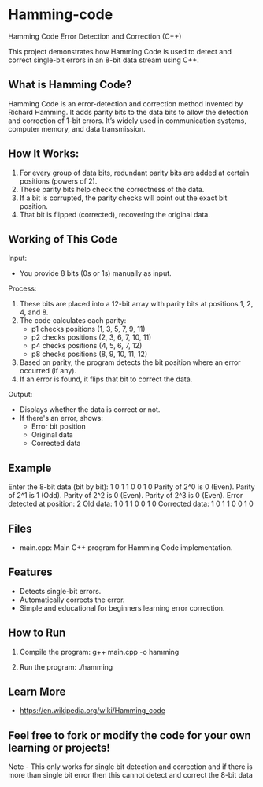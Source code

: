 # Hamming-code

Hamming Code Error Detection and Correction (C++)

This project demonstrates how Hamming Code is used to detect and correct single-bit errors in an 8-bit data stream using C++.

What is Hamming Code?
---------------------
Hamming Code is an error-detection and correction method invented by Richard Hamming. 
It adds parity bits to the data bits to allow the detection and correction of 1-bit errors. 
It’s widely used in communication systems, computer memory, and data transmission.

How It Works:
-------------
1. For every group of data bits, redundant parity bits are added at certain positions (powers of 2).
2. These parity bits help check the correctness of the data.
3. If a bit is corrupted, the parity checks will point out the exact bit position.
4. That bit is flipped (corrected), recovering the original data.

Working of This Code
--------------------
Input:
- You provide 8 bits (0s or 1s) manually as input.

Process:
1. These bits are placed into a 12-bit array with parity bits at positions 1, 2, 4, and 8.
2. The code calculates each parity:
   - p1 checks positions (1, 3, 5, 7, 9, 11)
   - p2 checks positions (2, 3, 6, 7, 10, 11)
   - p4 checks positions (4, 5, 6, 7, 12)
   - p8 checks positions (8, 9, 10, 11, 12)
3. Based on parity, the program detects the bit position where an error occurred (if any).
4. If an error is found, it flips that bit to correct the data.

Output:
- Displays whether the data is correct or not.
- If there's an error, shows:
  - Error bit position
  - Original data
  - Corrected data

Example
-------
Enter the 8-bit data (bit by bit): 1 0 1 1 0 0 1 0
Parity of 2^0 is 0 (Even).
Parity of 2^1 is 1 (Odd).
Parity of 2^2 is 0 (Even).
Parity of 2^3 is 0 (Even).
Error detected at position: 2
Old data: 1 0 1 1 0 0 1 0
Corrected data: 1 0 1 1 0 0 1 0

Files
-----
- main.cpp: Main C++ program for Hamming Code implementation.

Features
--------
- Detects single-bit errors.
- Automatically corrects the error.
- Simple and educational for beginners learning error correction.

How to Run
----------
1. Compile the program:
   g++ main.cpp -o hamming

2. Run the program:
   ./hamming

Learn More
----------
- https://en.wikipedia.org/wiki/Hamming_code

Feel free to fork or modify the code for your own learning or projects!
----------
Note - This only works for single bit detection and correction and if there is more than single bit error then this cannot detect and correct the 8-bit data
